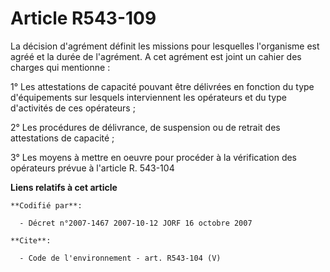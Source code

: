 # Article R543-109

La décision d'agrément définit les missions pour lesquelles l'organisme est agréé et la durée de l'agrément. A cet agrément
est joint un cahier des charges qui mentionne :

1° Les attestations de capacité pouvant être délivrées en fonction du type d'équipements sur lesquels interviennent les
opérateurs et du type d'activités de ces opérateurs ;

2° Les procédures de délivrance, de suspension ou de retrait des attestations de capacité ;

3° Les moyens à mettre en oeuvre pour procéder à la vérification des opérateurs prévue à l'article R. 543-104

**Liens relatifs à cet article**

	**Codifié par**:

	  - Décret n°2007-1467 2007-10-12 JORF 16 octobre 2007

	**Cite**:

	  - Code de l'environnement - art. R543-104 (V)
